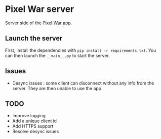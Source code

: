 # Pixel War server
 Server side of the [Pixel War app](https://github.com/AlexandreBidon/pixelwar).

## Launch the server
First, install the dependencies with `pip install -r requirements.txt`. You can then launch the `__main__.py` to start the server.

## Issues
- Desync issues : some client can disconnect without any info from the server. They are then unable to use the app

## TODO
- Improve logging 
- Add a unique client id
- Add HTTPS support
- Resolve desync issues